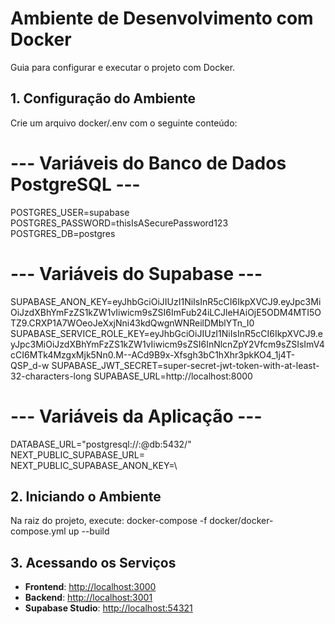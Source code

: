 # Ambiente de Desenvolvimento com Docker

Guia para configurar e executar o projeto com Docker.

## 1. Configuração do Ambiente

Crie um arquivo docker/.env com o seguinte conteúdo:


# --- Variáveis do Banco de Dados PostgreSQL ---
POSTGRES_USER=supabase
POSTGRES_PASSWORD=thisIsASecurePassword123
POSTGRES_DB=postgres

# --- Variáveis do Supabase ---
SUPABASE_ANON_KEY=eyJhbGciOiJIUzI1NiIsInR5cCI6IkpXVCJ9.eyJpc3MiOiJzdXBhYmFzZS1kZW1vIiwicm9sZSI6ImFub24iLCJleHAiOjE5ODM4MTI5OTZ9.CRXP1A7WOeoJeXxjNni43kdQwgnWNReilDMblYTn_I0
SUPABASE_SERVICE_ROLE_KEY=eyJhbGciOiJIUzI1NiIsInR5cCI6IkpXVCJ9.eyJpc3MiOiJzdXBhYmFzZS1kZW1vIiwicm9sZSI6InNlcnZpY2Vfcm9sZSIsImV4cCI6MTk4MzgxMjk5Nn0.M--ACd9B9x-Xfsgh3bC1hXhr3pkKO4_1j4T-QSP_d-w
SUPABASE_JWT_SECRET=super-secret-jwt-token-with-at-least-32-characters-long
SUPABASE_URL=http://localhost:8000

# --- Variáveis da Aplicação ---
DATABASE_URL="postgresql://\:\@db:5432/\"
NEXT_PUBLIC_SUPABASE_URL=\
NEXT_PUBLIC_SUPABASE_ANON_KEY=\


## 2. Iniciando o Ambiente

Na raiz do projeto, execute: docker-compose -f docker/docker-compose.yml up --build

## 3. Acessando os Serviços

-   **Frontend**: [http://localhost:3000](http://localhost:3000)
-   **Backend**: [http://localhost:3001](http://localhost:3001)
-   **Supabase Studio**: [http://localhost:54321](http://localhost:54321)
